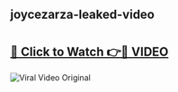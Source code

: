 ## joycezarza-leaked-video 

# <h2><a href="http://freeplayer.one?title=joycezarza-leaked-video&ref=21J">🔗 Click to Watch 👉🔴 VIDEO</a></h2>

<a href="http://freeplayer.one?title=joycezarza-leaked-video&ref=21J" rel="nofollow" data-target="animated-image.originalLink"><img src="https://i.ibb.co.com/xMMVF88/686577567.gif" alt="Viral Video Original" style="max-width: 100%; display: inline-block;" data-target="animated-image.originalImage"></a>

